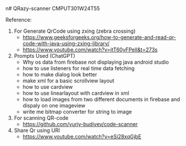    n# QRazy-scanner
CMPUT301W24T55


Reference:
1. For Generate QrCode using zxing (zebra crossing)
   - https://www.geeksforgeeks.org/how-to-generate-and-read-qr-code-with-java-using-zxing-library/
   - https://www.youtube.com/watch?v=jtT60yFPelI&t=273s
2. Prompts Used (ChatGPT)
   - Why os data from firebase not displaying java android studio
   - how to use listeners for real time data fetching
   - how to make dialog look better
   - make xml for a basic scrollview layout
   - how to use cardview
   - how to use linearlayout with cardview in xml
   - how to load images from two different documents in firebase and dispaly on one imageview
   - write me bitmap converter for string to image
3. For scanning QR-code
   - https://github.com/yuriy-budiyev/code-scanner
4. Share Qr using URI
   - https://www.youtube.com/watch?v=eSi28xqGjbE
